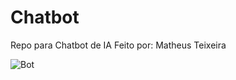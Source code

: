# Chatbot
 Repo para Chatbot de IA Feito por: Matheus Teixeira
 
 ![Bot](https://c.tenor.com/AP-euSz9zcMAAAAM/soccer-robot.gif)
